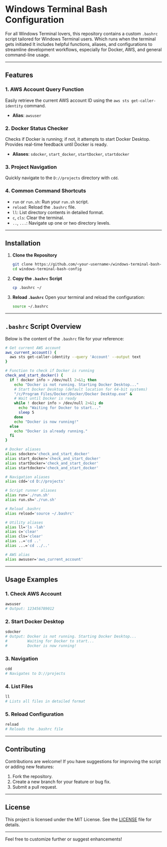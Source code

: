 
# Windows Terminal Bash Configuration

For all Windows Terminal lovers, this repository contains a custom `.bashrc` script tailored for Windows Terminal users. Which runs when the terminal gets initiated It includes helpful functions, aliases, and configurations to streamline development workflows, especially for Docker, AWS, and general command-line usage.

---

## Features

### 1. AWS Account Query Function
Easily retrieve the current AWS account ID using the `aws sts get-caller-identity` command.

- **Alias**: `awsuser`

### 2. Docker Status Checker
Checks if Docker is running; if not, it attempts to start Docker Desktop. Provides real-time feedback until Docker is ready.

- **Aliases**: `sdocker`, `start_docker`, `startDocker`, `startdocker`

### 3. Project Navigation
Quickly navigate to the `D://projects` directory with `cdd`.

### 4. Common Command Shortcuts
- `run` or `run.sh`: Run your `run.sh` script.
- `reload`: Reload the `.bashrc` file.
- `ll`: List directory contents in detailed format.
- `c`, `cls`: Clear the terminal.
- `..`, `...`: Navigate up one or two directory levels.

---

## Installation

1. **Clone the Repository**
   ```bash
   git clone https://github.com/<your-username>/windows-terminal-bash-config.git
   cd windows-terminal-bash-config
   ```

2. **Copy the `.bashrc` Script**
   ```bash
   cp .bashrc ~/
   ```

3. **Reload `.bashrc`**
   Open your terminal and reload the configuration:
   ```bash
   source ~/.bashrc
   ```

---

## `.bashrc` Script Overview

Below is the content of the `.bashrc` file for your reference:

```bash
# Get current AWS account
aws_current_account() {
  aws sts get-caller-identity --query 'Account' --output text
}

# Function to check if Docker is running
check_and_start_docker() {
  if ! docker info > /dev/null 2>&1; then
    echo "Docker is not running. Starting Docker Desktop..."
    # Start Docker Desktop (default location for 64-bit systems)
    "/c/Program Files/Docker/Docker/Docker Desktop.exe" &
    # Wait until Docker is ready
    while ! docker info > /dev/null 2>&1; do
      echo "Waiting for Docker to start..."
      sleep 5
    done
    echo "Docker is now running!"
  else
    echo "Docker is already running."
  fi
}

# Docker aliases
alias sdocker='check_and_start_docker'
alias start_docker='check_and_start_docker'
alias startDocker='check_and_start_docker'
alias startdocker='check_and_start_docker'

# Navigation aliases
alias cdd='cd D://projects'

# Script runner aliases
alias run='./run.sh'
alias run.sh='./run.sh'

# Reload .bashrc
alias reload='source ~/.bashrc'

# Utility aliases
alias ll='ls -lah'
alias c='clear'
alias cls='clear'
alias ..='cd ..'
alias ...='cd ../..'

# AWS alias
alias awsuser='aws_current_account'
```

---

## Usage Examples

### 1. Check AWS Account
```bash
awsuser
# Output: 123456789012
```

### 2. Start Docker Desktop
```bash
sdocker
# Output: Docker is not running. Starting Docker Desktop...
#         Waiting for Docker to start...
#         Docker is now running!
```

### 3. Navigation
```bash
cdd
# Navigates to D://projects
```

### 4. List Files
```bash
ll
# Lists all files in detailed format
```

### 5. Reload Configuration
```bash
reload
# Reloads the .bashrc file
```

---

## Contributing

Contributions are welcome! If you have suggestions for improving the script or adding new features:
1. Fork the repository.
2. Create a new branch for your feature or bug fix.
3. Submit a pull request.

---

## License

This project is licensed under the MIT License. See the [LICENSE](LICENSE) file for details.

---

Feel free to customize further or suggest enhancements!
